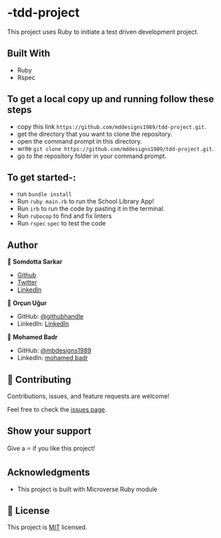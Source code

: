 # -tdd-project

This project uses Ruby to initiate a test driven development project.
## Built With

- Ruby
- Rspec

## To get a local copy up and running follow these  steps

- copy this link `https://github.com/mddesigns1989/tdd-project.git`.
- get the directory that you want to clone the repository.
- open the command prompt in this directory.
- write `git clone https://github.com/mddesigns1989/tdd-project.git`.
- go to the repository folder in your command prompt.

## To get started-:
- run `bundle install`
- Run `ruby main.rb` to run the School Library App!
- Run `irb` to run the code by pasting it in the terminal.
- Run `rubocop` to find and fix linters
- Run `rspec` `spec` to test the code

## Author

👤 **Somdotta Sarkar**

- [Github](https://github.com/Somdotta07)
- [Twitter](https://github.com/Somdotta07)
- [LinkedIn](www.linkedin.com/in/somdottasarkar)

👤 **Orçun Uğur**

- GitHub: [@githubhandle](https://github.com/luftedar)
- LinkedIn: [LinkedIn](https://www.linkedin.com/in/orcunugur)


👤 **Mohamed Badr**

- GitHub: [@mbdesigns1989](https://github.com/mbdesigns1989)
- LinkedIn: [mohamed badr](https://www.linkedin.com/in/mohamed-badr-mb/)


## 🤝 Contributing

Contributions, issues, and feature requests are welcome!

Feel free to check the [issues page](../../issues/).

## Show your support

Give a ⭐️ if you like this project!

## Acknowledgments

- This project is built with Microverse Ruby module

## 📝 License

This project is [MIT](https://github.com/microverseinc/readme-template/blob/master/MIT.md) licensed.